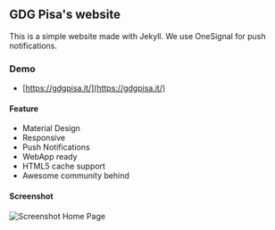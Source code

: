 ## GDG Pisa's website

This is a simple website made with Jekyll. We use OneSignal for push notifications.

### Demo
* [https://gdgpisa.it/](https://gdgpisa.it/)

#### Feature

* Material Design
* Responsive
* Push Notifications
* WebApp ready
* HTML5 cache support
* Awesome community behind

#### Screenshot
![Screenshot Home Page](https://github.com/gdgpisa/gdgpisa.github.io/blob/master/static/img/screenshot-post-page.png  "Screenshot Home Page")
